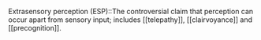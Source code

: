 Extrasensory perception (ESP)::The controversial claim that perception can occur apart from sensory input; includes [[telepathy]], [[clairvoyance]] and [[precognition]].